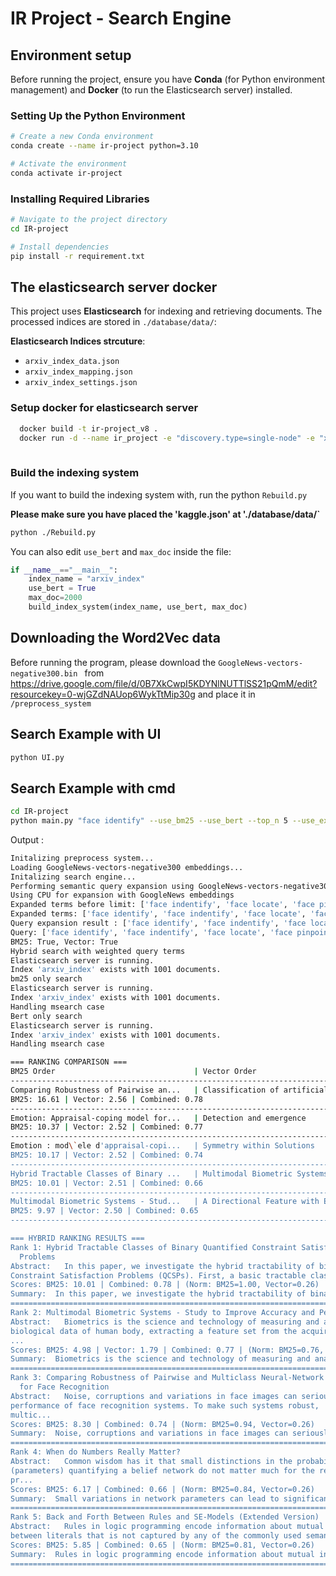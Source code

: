 # IR Project - Search Engine 

## Environment setup
Before running the project, ensure you have **Conda** (for Python environment management) and **Docker** (to run the Elasticsearch server) installed.

### Setting Up the Python Environment
```bash
# Create a new Conda environment
conda create --name ir-project python=3.10

# Activate the environment
conda activate ir-project
```

### Installing Required Libraries
```bash
# Navigate to the project directory
cd IR-project

# Install dependencies
pip install -r requirement.txt
```

## The elasticsearch server docker
This project uses **Elasticsearch** for indexing and retrieving documents. The processed indices are stored in `./database/data/`:

**Elasticsearch Indices strcuture**:
- `arxiv_index_data.json`
- `arxiv_index_mapping.json`
- `arxiv_index_settings.json`


### Setup docker for elasticsearch server
```bash
  docker build -t ir-project_v8 .
  docker run -d --name ir_project -e "discovery.type=single-node" -e "xpack.security.enabled=false" -p 9200:9200 ir-project_v8
  
```
### Build the indexing system
If you want to build the indexing system with, run the python `Rebuild.py ` 

**Please make sure you have placed the 'kaggle.json' at './database/data/`**
```bash
python ./Rebuild.py
```
You can also edit `use_bert` and `max_doc` inside the file:
```python
if __name__=="__main__":
    index_name = "arxiv_index"
    use_bert = True
    max_doc=2000
    build_index_system(index_name, use_bert, max_doc)
```
## Downloading the Word2Vec data
Before running the program, please download the  `GoogleNews-vectors-negative300.bin ` from https://drive.google.com/file/d/0B7XkCwpI5KDYNlNUTTlSS21pQmM/edit?resourcekey=0-wjGZdNAUop6WykTtMip30g and place it in  `/preprocess_system `

## Search Example with UI
```bash
python UI.py
```



## Search Example with cmd
```bash
cd IR-project
python main.py "face identify" --use_bm25 --use_bert --top_n 5 --use_expansion --exp_sem 
```
Output :
```bash
Initalizing preprocess system...
Loading GoogleNews-vectors-negative300 embeddings...
Initalizing search engine...
Performing semantic query expansion using GoogleNews-vectors-negative300 on GPU
Using CPU for expansion with GoogleNews embeddings
Expanded terms before limit: ['face indentify', 'face locate', 'face pinpoint', 'face uncover', 'face indentified', 'face define', 'face detect', 'face classify', 'face analyze']
Expanded terms: ['face identify', 'face indentify', 'face locate', 'face pinpoint']
Query expansion result : ['face identify', 'face indentify', 'face locate', 'face pinpoint']
Query: ['face identify', 'face indentify', 'face locate', 'face pinpoint']
BM25: True, Vector: True
Hybrid search with weighted query terms
Elasticsearch server is running.
Index 'arxiv_index' exists with 1001 documents.
bm25 only search
Elasticsearch server is running.
Index 'arxiv_index' exists with 1001 documents.
Handling msearch case
Bert only search
Elasticsearch server is running.
Index 'arxiv_index' exists with 1001 documents.
Handling msearch case

=== RANKING COMPARISON ===
BM25 Order                               | Vector Order                             | Hybrid Order                            
------------------------------------------------------------------------------------------------------------------------
Comparing Robustness of Pairwise an...   | Classification of artificial intell...   | Hybrid Tractable Classes of Binary ...   
BM25: 16.61 | Vector: 2.56 | Combined: 0.78
------------------------------------------------------------------------------------------------------------------------
Emotion: Appraisal-coping model for...   | Detection and emergence                  | Multimodal Biometric Systems - Stud...   
BM25: 10.37 | Vector: 2.52 | Combined: 0.77
------------------------------------------------------------------------------------------------------------------------
Emotion : mod\`ele d'appraisal-copi...   | Symmetry within Solutions                | Comparing Robustness of Pairwise an...   
BM25: 10.17 | Vector: 2.52 | Combined: 0.74
------------------------------------------------------------------------------------------------------------------------
Hybrid Tractable Classes of Binary ...   | Multimodal Biometric Systems - Stud...   | When do Numbers Really Matter?           
BM25: 10.01 | Vector: 2.51 | Combined: 0.66
------------------------------------------------------------------------------------------------------------------------
Multimodal Biometric Systems - Stud...   | A Directional Feature with Energy b...   | Back and Forth Between Rules and SE...   
BM25: 9.97 | Vector: 2.50 | Combined: 0.65
------------------------------------------------------------------------------------------------------------------------

=== HYBRID RANKING RESULTS ===
Rank 1: Hybrid Tractable Classes of Binary Quantified Constraint Satisfaction
  Problems
Abstract:   In this paper, we investigate the hybrid tractability of binary Quantified
Constraint Satisfaction Problems (QCSPs). First, a basic tractable class ...
Scores: BM25: 10.01 | Combined: 0.78 | (Norm: BM25=1.00, Vector=0.26)
Summary:  In this paper, we investigate the hybrid tractability of binary Quantified-Constraint Satisfaction Problems (QCSPs) First, a basic tractable class of binary QCSPs is identified by using the broken-triangle property . Second, we break this restriction to allow that thatexistentially quantified variables can be shifted within or out of their blocks . Finally, we identify a more generalized tractable Class: the min-of-max extendable class .
================================================================================
Rank 2: Multimodal Biometric Systems - Study to Improve Accuracy and Performance
Abstract:   Biometrics is the science and technology of measuring and analyzing
biological data of human body, extracting a feature set from the acquired data,
...
Scores: BM25: 4.98 | Vector: 1.79 | Combined: 0.77 | (Norm: BM25=0.76, Vector=0.81)
Summary:  Biometrics is the science and technology of measuring and analyzing the data of human body . Multimodal biometric systems perform better than unimodal systems and are popular even more complex also .
================================================================================
Rank 3: Comparing Robustness of Pairwise and Multiclass Neural-Network Systems
  for Face Recognition
Abstract:   Noise, corruptions and variations in face images can seriously hurt the
performance of face recognition systems. To make such systems robust,
multic...
Scores: BM25: 8.30 | Combined: 0.74 | (Norm: BM25=0.94, Vector=0.26)
Summary:  Noise, corruptions and variations in face images can seriously hurt the performance of face recognition systems . Multiclass neuralnetwork classifiers capable of learning from noisy data have been suggested . However on large face data sets such systems cannot provide the robustness at a high level .
================================================================================
Rank 4: When do Numbers Really Matter?
Abstract:   Common wisdom has it that small distinctions in the probabilities
(parameters) quantifying a belief network do not matter much for the results of
pr...
Scores: BM25: 6.17 | Combined: 0.66 | (Norm: BM25=0.84, Vector=0.26)
Summary:  Small variations in network parameters can lead to significant changes in computations, authors say . Authors: Small differences in probabilities do not matter much for probabilistic queries . They say their analytic results pinpoint some interesting situations under whichparameter changes do or not matter .
================================================================================
Rank 5: Back and Forth Between Rules and SE-Models (Extended Version)
Abstract:   Rules in logic programming encode information about mutual interdependencies
between literals that is not captured by any of the commonly used seman...
Scores: BM25: 5.85 | Combined: 0.65 | (Norm: BM25=0.81, Vector=0.26)
Summary:  Rules in logic programming encode information about mutual interdependencies that is not captured by any of the commonly used semantics . This information becomes essential as soon as a program needs to be modified or further manipulated . We argue that a program should not be viewed solely as the set of settings of its models .
================================================================================

```
